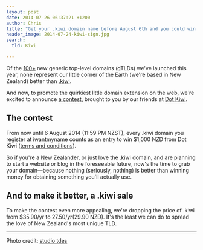 ```yaml
---
layout: post
date: 2014-07-26 06:37:21 +1200
author: Chris
title: "Get your .kiwi domain name before August 6th and you could win $1,000 NZD"
header_image: 2014-07-24-kiwi-sign.jpg
search:
  tld: Kiwi

---
```


<!-- excerpt -->

Of the [100+](https://iwantmyname.com/domains/new-gtld-domain-extensions) new generic top-level domains (gTLDs) we've launched this year, none represent our little corner of the Earth (we're based in New Zealand) better than [.kiwi](https://iwantmyname.com/domains/dot-kiwi).

And now, to promote the quirkiest little domain extension on the web, we're excited to announce [a contest](http://www.promotion.kiwi/truecolours/), brought to you by our friends at [Dot Kiwi](https://hello.kiwi/).

<!-- /excerpt -->

## The contest

From now until 6 August 2014 (11:59 PM NZST), every .kiwi domain you register at iwantmyname counts as an entry to win $1,000 NZD from Dot Kiwi ([terms and conditions](http://promotion.kiwi/terms/)). 

So if you're a New Zealander, or just love the .kiwi domain, and are planning to start a website or blog in the foreseeable future, now's the time to grab your domain—because nothing (seriously, nothing) is better than winning money for obtaining something you'll actually use.
 

## And to make it better, a .kiwi sale

To make the contest even more appealing, we're dropping the price of .kiwi from $35.90/yr to $27.50/yr ($29.90 NZD). It's the least we can do to spread the love of New Zealand's most unique TLD.

***

Photo credit: [studio tdes](https://www.flickr.com/photos/thedailyenglishshow/5585174283/in/photolist-9vxtJk-5Wnjb-5Wnki-mJXqZH-7No4U4-aDPaqR-7JSvt2-5zfER-7Q2BDb-7BJxEV-9u9pJd-5uQc1m-51YQi-nRZ4U-55GBjH-bCfHC-69KUot-9vxuyT-6ffMCb-6fbBpz-6fbBQz-6ffMTU-6fbB7r-6fbBJD-QzVrg-4Gt25E-bmPs4M-exaY7-eLQQ9t-7A5kdn-hPDFYs-cvzR2y-hPDFyu-hPCXNr-gANYdZ-3esLms-eBjLPe-3m5Xke-bzdpWn-aLLzX8-887gkC-bskNn4-bskR4c-nzLs7i-ENqxj-8nYhFr-25uLP-iAXw-8j2qsM-fEwoGn)
